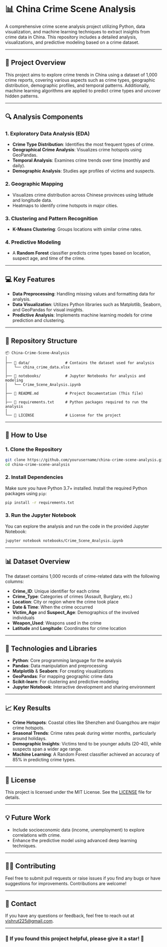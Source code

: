 
# **📊 China Crime Scene Analysis**  

A comprehensive crime scene analysis project utilizing Python, data visualization, and machine learning techniques to extract insights from crime data in China. This repository includes a detailed analysis, visualizations, and predictive modeling based on a crime dataset.

---

## **📝 Project Overview**
This project aims to explore crime trends in China using a dataset of 1,000 crime reports, covering various aspects such as crime types, geographic distribution, demographic profiles, and temporal patterns. Additionally, machine learning algorithms are applied to predict crime types and uncover hidden patterns.

---

## **🔍 Analysis Components**

### **1. Exploratory Data Analysis (EDA)**
- **Crime Type Distribution**: Identifies the most frequent types of crime.
- **Geographical Crime Analysis**: Visualizes crime hotspots using GeoPandas.
- **Temporal Analysis**: Examines crime trends over time (monthly and daily).
- **Demographic Analysis**: Studies age profiles of victims and suspects.
  
### **2. Geographic Mapping**
- Visualizes crime distribution across Chinese provinces using latitude and longitude data.
- Heatmaps to identify crime hotspots in major cities.

### **3. Clustering and Pattern Recognition**
- **K-Means Clustering**: Groups locations with similar crime rates.
  
### **4. Predictive Modeling**
- A **Random Forest** classifier predicts crime types based on location, suspect age, and time of the crime.

---

## **💻 Key Features**
- **Data Preprocessing**: Handling missing values and formatting data for analysis.
- **Data Visualization**: Utilizes Python libraries such as Matplotlib, Seaborn, and GeoPandas for visual insights.
- **Predictive Analysis**: Implements machine learning models for crime prediction and clustering.
  
---

## **📂 Repository Structure**

```
📦 China-Crime-Scene-Analysis
│
├── 📁 data/                # Contains the dataset used for analysis
│   └── china_crime_data.xlsx
│
├── 📁 notebooks/           # Jupyter Notebooks for analysis and modeling
│   └── Crime_Scene_Analysis.ipynb
│
├── 📄 README.md            # Project Documentation (This file)
│
├── 📄 requirements.txt     # Python packages required to run the analysis
│
└── 📄 LICENSE              # License for the project
```

---

## **🚀 How to Use**

### **1. Clone the Repository**
```bash
git clone https://github.com/yourusername/china-crime-scene-analysis.git
cd china-crime-scene-analysis
```

### **2. Install Dependencies**
Make sure you have Python 3.7+ installed. Install the required Python packages using `pip`:

```bash
pip install -r requirements.txt
```

### **3. Run the Jupyter Notebook**
You can explore the analysis and run the code in the provided Jupyter Notebook:

```bash
jupyter notebook notebooks/Crime_Scene_Analysis.ipynb
```

---

## **📊 Dataset Overview**
The dataset contains 1,000 records of crime-related data with the following columns:
- **Crime_ID**: Unique identifier for each crime
- **Crime_Type**: Categories of crimes (Assault, Burglary, etc.)
- **Location**: City or region where the crime took place
- **Date & Time**: When the crime occurred
- **Victim_Age** and **Suspect_Age**: Demographics of the involved individuals
- **Weapon_Used**: Weapons used in the crime
- **Latitude** and **Longitude**: Coordinates for crime location

---

## **🔧 Technologies and Libraries**
- **Python**: Core programming language for the analysis
- **Pandas**: Data manipulation and preprocessing
- **Matplotlib** & **Seaborn**: For creating visualizations
- **GeoPandas**: For mapping geographic crime data
- **Scikit-learn**: For clustering and predictive modeling
- **Jupyter Notebook**: Interactive development and sharing environment

---

## **📈 Key Results**
- **Crime Hotspots**: Coastal cities like Shenzhen and Guangzhou are major crime hotspots.
- **Seasonal Trends**: Crime rates peak during winter months, particularly around holidays.
- **Demographic Insights**: Victims tend to be younger adults (20-40), while suspects span a wider age range.
- **Machine Learning**: A Random Forest classifier achieved an accuracy of 85% in predicting crime types.

---

## **📜 License**
This project is licensed under the MIT License. See the [LICENSE](LICENSE) file for details.

---

## **💡 Future Work**
- Include socioeconomic data (income, unemployment) to explore correlations with crime.
- Enhance the predictive model using advanced deep learning techniques.

---

## **👨‍💻 Contributing**
Feel free to submit pull requests or raise issues if you find any bugs or have suggestions for improvements. Contributions are welcome!

---

## **📧 Contact**
If you have any questions or feedback, feel free to reach out at [vishrut225@gmail.com](mailto:vishrut225@gmail.com).

---

### **🌟 If you found this project helpful, please give it a star! 🌟**

